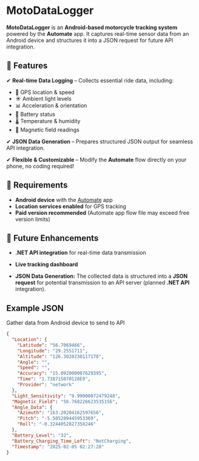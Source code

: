 # MotoDataLogger  

**MotoDataLogger** is an **Android-based motorcycle tracking system** powered by the **Automate** app. It captures real-time sensor data from an Android device and structures it into a JSON request for future API integration.  

## 📌 Features  

✔ **Real-time Data Logging** – Collects essential ride data, including:  
  - 📍 GPS location & speed  
  - ☀ Ambient light levels  
  - 📊 Acceleration & orientation  
  - 🔋 Battery status  
  - 🌡 Temperature & humidity  
  - 🧲 Magnetic field readings  

✔ **JSON Data Generation** – Prepares structured JSON output for seamless API integration.  

✔ **Flexible & Customizable** – Modify the **Automate** flow directly on your phone, no coding required!  

## 🔧 Requirements  

- **Android device** with the [Automate](https://llamalab.com/automate/) app  
- **Location services enabled** for GPS tracking  
- **Paid version recommended** (Automate app flow file may exceed free version limits)  

## 🚀 Future Enhancements  

- **.NET API integration** for real-time data transmission
- **Live tracking dashboard**

- **JSON Data Generation:**
  The collected data is structured into a **JSON request** for potential transmission to an API server (planned **.NET API** integration).  

## Example JSON 

Gather data from Android device to send to API

```json
{
  "Location": {
    "Latitude": "56.7069466",
    "Longitude": "29.2551711",
    "Altitude": "126.3020230117178",
    "Angle": "",
    "Speed": "",
    "Accuracy": "15.092000007629395",
    "Time": "1.738715070128E9",
    "Provider": "network"
  },
  "Light_Sensitivity": "9.99000072479248",
  "Magnetic_Field": "56.768226623535156",
  "Angle_Data": {
    "Azimuth": "163.20204162597656",
    "Pitch": "-5.505209445953369",
    "Roll": "-0.3244052827358246"
  },
  "Battery_Level": "32",
  "Battery_Charging_Time_Left": "NotCharging",
  "Timestamp": "2025-02-05 02:27:28"
}
